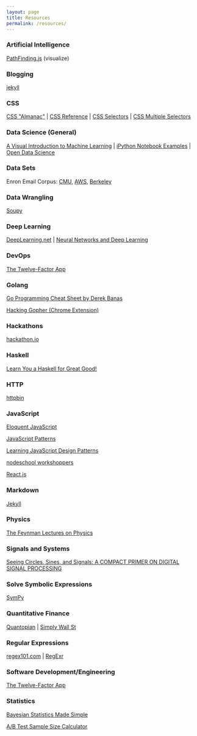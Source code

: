 ```yaml
---
layout: page
title: Resources
permalink: /resources/
---
```


### Artificial Intelligence
<a href="http://qiao.github.io/PathFinding.js/visual/" target="_blank">PathFinding.js</a> (visualize)

### Blogging
<a href="https://jekyllrb.com/" target="_blank">jekyll</a>

### CSS
<a href="https://css-tricks.com/almanac/" target="_blank">CSS "Almanac"</a> | <a href="https://developer.mozilla.org/en-US/docs/Web/CSS/Reference" target="_blank">CSS Reference</a> | <a href="https://css-tricks.com/how-css-selectors-work/" target="_blank">CSS Selectors</a> | <a href="https://css-tricks.com/multiple-class-id-selectors/" target="_blank">CSS Multiple Selectors</a>

### Data Science (General)
<a href="http://www.r2d3.us/visual-intro-to-machine-learning-part-1/" target="_blank">A Visual Introduction to Machine Learning</a> |
<a href="https://github.com/donnemartin/data-science-ipython-notebooks" target="_blank">iPython Notebook Examples</a> |
<a href="http://www.opendatascience.com/" target="_blank">Open Data Science</a>

### Data Sets
Enron Email Corpus: <a href="https://www.cs.cmu.edu/~./enron/" target="_blank">CMU</a>, <a href="https://aws.amazon.com/datasets/917205" target="_blank">AWS</a>, <a href="http://bailando.sims.berkeley.edu/enron_email.html" target="_blank">Berkeley</a>

### Data Wrangling
<a href="http://soupy.readthedocs.org/en/latest/" target="_blank">Soupy</a>

### Deep Learning
<a href="http://deeplearning.net/" target="_blank">DeepLearning.net</a> | <a href="http://neuralnetworksanddeeplearning.com/index.html" target="_blank">Neural Networks and Deep Learning</a>

### DevOps
<a href="http://12factor.net/" target="_blank">The Twelve-Factor App</a>

### Golang
<a href="http://www.newthinktank.com/2015/02/go-programming-tutorial/" target="_blank">Go Programming Cheat Sheet by Derek Banas</a>

<a href="http://codeignition.co/blog/2015/09/30/gopherhack" target="_blank">Hacking Gopher (Chrome Extension)</a>

### Hackathons
<a href="http://www.hackathon.io/events" target="_blank">hackathon.io</a>

### Haskell
<a href="http://learnyouahaskell.com/" target="_blank">Learn You a Haskell for Great Good!</a>

### HTTP
<a href="http://httpbin.org/" target="_blank">httpbin</a>

### JavaScript
<a href="http://eloquentjavascript.net/" target="_blank">Eloquent JavaScript</a>

<a href="http://shichuan.github.io/javascript-patterns/" target="_blank">JavaScript Patterns</a>

<a href="http://addyosmani.com/resources/essentialjsdesignpatterns/book/" target="_blank">Learning JavaScript Design Patterns</a>

<a href="http://nodeschool.io/#workshoppers" target="_blank">nodeschool workshoppers</a>

<a href="http://facebook.github.io/react/" target="_blank">React.js</a>

### Markdown
<a href="https://jekyllrb.com/" target="_blank">Jekyll</a>

### Physics
<a href="http://www.feynmanlectures.caltech.edu/" target="_blank">The Feynman Lectures on Physics</a>

### Signals and Systems
<a href="http://jackschaedler.github.io/circles-sines-signals/" target="_blank">Seeing Circles, Sines, and Signals: A COMPACT PRIMER ON DIGITAL SIGNAL PROCESSING</a>

### Solve Symbolic Expressions
<a href="http://live.sympy.org/" target="_blank">SymPy</a>

### Quantitative Finance
<a href="https://www.quantopian.com/home" target="_blank">Quantopian</a> |
<a href="https://simplywall.st/compare/NasdaqCM:AMD-NasdaqGS:NVDA" target="_blank">Simply Wall St</a>

### Regular Expressions
<a href="https://regex101.com/#python" target="_blank">regex101.com</a> |
<a href="http://regexr.com/" target="_blank">RegExr</a>

### Software Development/Engineering
<a href="http://12factor.net/" target="_blank">The Twelve-Factor App</a>

### Statistics
<a href="https://sites.google.com/site/simplebayes/home/pycon-2015" target="_blank">Bayesian Statistics Made Simple</a>

<a href="http://www.evanmiller.org/ab-testing/sample-size.html" target="_blank">A/B Test Sample Size Calculator</a>



